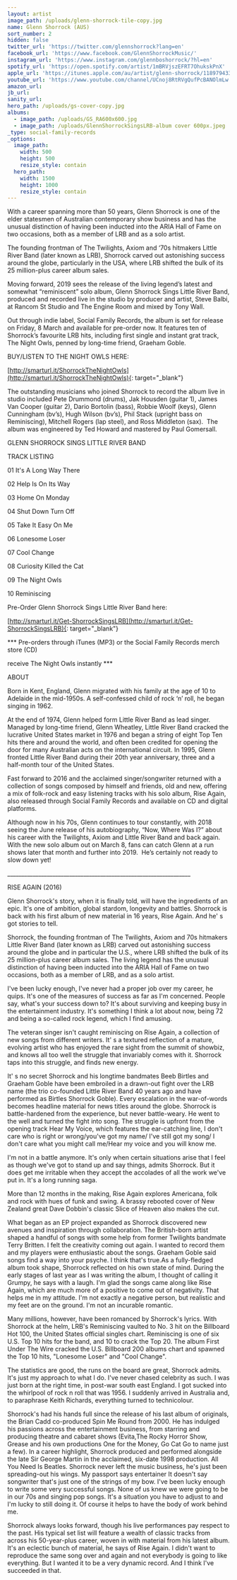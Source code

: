 ```yaml
---
layout: artist
image_path: /uploads/glenn-shorrock-tile-copy.jpg
name: Glenn Shorrock (AUS)
sort_number: 2
hidden: false
twitter_url: 'https://twitter.com/glennshorrock?lang=en'
facebook_url: 'https://www.facebook.com/GlennShorrockMusic/'
instagram_url: 'https://www.instagram.com/glennboshorrock/?hl=en'
spotify_url: 'https://open.spotify.com/artist/1mBRVjszEFRT7OhukskPnX'
apple_url: 'https://itunes.apple.com/au/artist/glenn-shorrock/118979433'
youtube_url: 'https://www.youtube.com/channel/UCnoj8RtRVgQufPcBANOlmLw'
amazon_url:
jb_url:
sanity_url:
hero_path: /uploads/gs-cover-copy.jpg
albums:
  - image_path: /uploads/GS_RA600x600.jpg
  - image_path: /uploads/GlennShorrockSingsLRB-album cover 600px.jpeg
_type: social-family-records
_options:
  image_path:
    width: 500
    height: 500
    resize_style: contain
  hero_path:
    width: 1500
    height: 1000
    resize_style: contain
---
```


With a career spanning more than 50 years, Glenn Shorrock is one of the elder statesmen of Australian contemporary show business and has the unusual distinction of having been inducted into the ARIA Hall of Fame on two occasions, both as a member of LRB and as a solo artist.

The founding frontman of The Twilights, Axiom and ‘70s hitmakers Little River Band (later known as LRB), Shorrock carved out astonishing success around the globe, particularly in the USA, where LRB shifted the bulk of its 25 million-plus career album sales.

Moving forward, 2019 sees the release of the living legend’s latest and somewhat “reminiscent” solo album, Glenn Shorrock Sings Little River Band, produced and recorded live in the studio by producer and artist, Steve Balbi, at Rancom St Studio and The Engine Room and mixed by Tony Wall.

Out through indie label, Social Family Records, the album is set for release on Friday, 8 March and available for pre-order now. It features ten of Shorrock’s favourite LRB hits, including first single and instant grat track, The Night Owls, penned by long-time friend, Graeham Goble.&nbsp;

BUY/LISTEN TO THE NIGHT OWLS HERE:

[http://smarturl.it/ShorrockTheNightOwls](http://smarturl.it/ShorrockTheNightOwls){: target="_blank"}

The outstanding musicians who joined Shorrock to record the album live in studio included Pete Drummond (drums), Jak Housden (guitar 1), James Van Cooper (guitar 2), Dario Bortolin (bass), Robbie Woolf (keys), Glenn Cunningham (bv’s), Hugh Wilson (bv’s), Phil Stack (upright bass on Reminiscing), Mitchell Rogers (lap steel), and Ross Middleton (sax).&nbsp; The album was engineered by Ted Howard and mastered by Paul Gomersall.

GLENN SHORROCK SINGS LITTLE RIVER BAND

TRACK LISTING

01 It's A Long Way There

02 Help Is On Its Way

03 Home On Monday

04 Shut Down Turn Off

05 Take It Easy On Me

06 Lonesome Loser

07 Cool Change

08 Curiosity Killed the Cat

09 The Night Owls

10 Reminiscing

Pre-Order Glenn Shorrock Sings Little River Band here:

[http://smarturl.it/Get-ShorrockSingsLRB](http://smarturl.it/Get-ShorrockSingsLRB){: target="_blank"}

\*\*\* Pre-orders through iTunes (MP3) or the Social Family Records merch store (CD)

receive The Night Owls instantly \*\*\*

ABOUT

Born in Kent, England, Glenn migrated with his family at the age of 10 to Adelaide in the mid-1950s. A self-confessed child of rock ‘n’ roll, he began singing in 1962.&nbsp;

At the end of 1974, Glenn helped form Little River Band as lead singer. Managed by long-time friend, Glenn Wheatley, Little River Band cracked the lucrative United States market in 1976 and began a string of eight Top Ten hits there and around the world, and often been credited for opening the door for many Australian acts on the international circuit. In 1995, Glenn fronted Little River Band during their 20th year anniversary, three and a half-month tour of the United States.&nbsp;

Fast forward to 2016 and the acclaimed singer/songwriter returned with a collection of songs composed by himself and friends, old and new, offering a mix of folk-rock and easy listening tracks with his solo album, Rise Again, also released through Social Family Records and available on CD and digital platforms.

Although now in his 70s, Glenn continues to tour constantly, with 2018 seeing the June release of his autobiography, “Now, Where Was I?” about his career with the Twilights, Axiom and Little River Band and back again. With the new solo album out on March 8, fans can catch Glenn at a run shows later that month and further into 2019.&nbsp; He’s certainly not ready to slow down yet!

\_\_\_\_\_\_\_\_\_\_\_\_\_\_\_\_\_\_\_\_\_\_\_\_\_\_\_\_\_\_\_\_\_\_\_\_\_\_\_\_\_\_\_\_\_\_\_\_\_\_\_\_\_\_\_\_\_\_\_\_\_\_\_\_\_

RISE AGAIN (2016)

Glenn Shorrock's story, when it is finally told, will have the ingredients of an epic. It's one of ambition, global stardom, longevity and battles. Shorrock is back with his first album of new material in 16 years, Rise Again. And he' s got stories to tell.

Shorrock, the founding frontman of The Twilights, Axiom and 70s hitmakers Little River Band (later known as LRB) carved out astonishing success around the globe and in particular the U.S., where LRB shifted the bulk of its 25 million-plus career album sales. The living legend has the unusual distinction of having been inducted into the ARIA Hall of Fame on two occasions, both as a member of LRB, and as a solo artist.&nbsp;

I've been lucky enough, I've never had a proper job over my career, he quips. It's one of the measures of success as far as I'm concerned. People say, what's your success down to? It's about surviving and keeping busy in the entertainment industry. It's something I think a lot about now, being 72 and being a so-called rock legend, which I find amusing.

The veteran singer isn't caught reminiscing on Rise Again, a collection of new songs from different writers. It' s a textured reflection of a mature, evolving artist who has enjoyed the rare sight from the summit of showbiz, and knows all too well the struggle that invariably comes with it. Shorrock taps into this struggle, and finds new energy.

It' s no secret Shorrock and his longtime bandmates Beeb Birtles and Graeham Goble have been embroiled in a drawn-out fight over the LRB name (the trio co-founded Little River Band 40 years ago and have performed as Birtles Shorrock Goble). Every escalation in the war-of-words becomes headline material for news titles around the globe. Shorrock is battle-hardened from the experience, but never battle-weary. He went to the well and turned the fight into song. The struggle is upfront from the opening track Hear My Voice, which features the ear-catching line, I don't care who is right or wrong/you've got my name/ I've still got my song/ I don't care what you might call me/Hear my voice and you will know me.

I'm not in a battle anymore. It's only when certain situations arise that I feel as though we've got to stand up and say things, admits Shorrock. But it does get me irritable when they accept the accolades of all the work we've put in. It's a long running saga.

More than 12 months in the making, Rise Again explores Americana, folk and rock with hues of funk and swing. A brassy rebooted cover of New Zealand great Dave Dobbin's classic Slice of Heaven also makes the cut.

What began as an EP project expanded as Shorrock discovered new avenues and inspiration through collaboration. The British-born artist shaped a handful of songs with some help from former Twilights bandmate Terry Britten. I felt the creativity coming out again. I wanted to record them and my players were enthusiastic about the songs. Graeham Goble said songs find a way into your psyche. I think that's true.As a fully-fledged album took shape, Shorrock reflected on his own state of mind. During the early stages of last year as I was writing the album, I thought of calling it Grumpy, he says with a laugh. I'm glad the songs came along like Rise Again, which are much more of a positive to come out of negativity. That helps me in my attitude. I'm not exactly a negative person, but realistic and my feet are on the ground. I'm not an incurable romantic.

Many millions, however, have been romanced by Shorrock's lyrics. With Shorrock at the helm, LRB's Reminiscing vaulted to No. 3 hit on the Billboard Hot 100, the United States official singles chart. Reminiscing is one of six U.S. Top 10 hits for the band, and 10 to crack the Top 20. The album First Under The Wire cracked the U.S. Billboard 200 albums chart and spawned the Top 10 hits, "Lonesome Loser" and "Cool Change".

The statistics are good, the runs on the board are great, Shorrock admits. It's just my approach to what I do. I've never chased celebrity as such. I was just born at the right time, in post-war south east England. I got sucked into the whirlpool of rock n roll that was 1956. I suddenly arrived in Australia and, to paraphrase Keith Richards, everything turned to technicolour.

Shorrock's had his hands full since the release of his last album of originals, the Brian Cadd co-produced Spin Me Round from 2000. He has indulged his passions across the entertainment business, from starring and producing theatre and cabaret shows (Evita,The Rocky Horror Show, Grease and his own productions One for the Money, Go Cat Go to name just a few). In a career highlight, Shorrock produced and performed alongside the late Sir George Martin in the acclaimed, six-date 1998 production. All You Need Is Beatles. Shorrock never left the music business, he's just been spreading-out his wings. My passport says entertainer It doesn't say songwriter that's just one of the strings of my bow. I've been lucky enough to write some very successful songs. None of us knew we were going to be in our 70s and singing pop songs. It's a situation you have to adjust to and I'm lucky to still doing it. Of course it helps to have the body of work behind me.

Shorrock always looks forward, though his live performances pay respect to the past. His typical set list will feature a wealth of classic tracks from across his 50-year-plus career, woven in with material from his latest album. It's an eclectic bunch of material, he says of Rise Again. I didn't want to reproduce the same song over and again and not everybody is going to like everything. But I wanted it to be a very dynamic record. And I think I've succeeded in that.